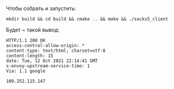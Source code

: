 Чтобы собрать и запустить: 
```shell
mkdir build && cd build && cmake .. && make && ./socks5_client
```

Будет ~ такой вывод: 

```
HTTP/1.1 200 OK
access-control-allow-origin: *
content-type: text/html; charset=utf-8
content-length: 15
date: Tue, 12 Oct 2021 22:14:41 GMT
x-envoy-upstream-service-time: 1
Via: 1.1 google

109.252.115.147
```
